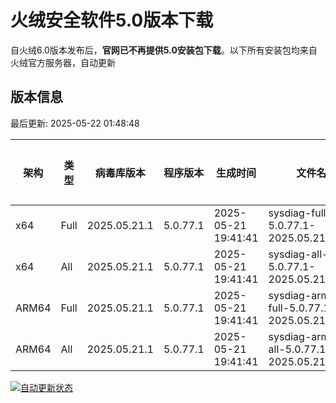 # 火绒安全软件5.0版本下载 

自火绒6.0版本发布后，**官网已不再提供5.0安装包下载**。以下所有安装包均来自火绒官方服务器，自动更新

<!-- TABLE_START -->

## 版本信息

最后更新: 2025-05-22 01:48:48

| 架构    | 类型   | 病毒库版本 | 程序版本  | 生成时间 | 文件名 | 大小 | 下载链接    |
|---------|-------|------------|----------|----------|--------|------|----------|
| x64     | Full | 2025.05.21.1 | 5.0.77.1 | 2025-05-21 19:41:41 | sysdiag-full-5.0.77.1-2025.05.21.1.exe | 28.37M | [下载](https://down-tencent.huorong.cn/sysdiag-full-5.0.77.1-2025.05.21.1.exe) |
| x64     | All  | 2025.05.21.1 | 5.0.77.1 | 2025-05-21 19:41:41 | sysdiag-all-5.0.77.1-2025.05.21.1.exe | 28.37M | [下载](https://down-tencent.huorong.cn/sysdiag-all-5.0.77.1-2025.05.21.1.exe) |
| ARM64   | Full | 2025.05.21.1 | 5.0.77.1 | 2025-05-21 19:41:41 | sysdiag-arm64-full-5.0.77.1-2025.05.21.1.exe | 28.08M | [下载](https://down-tencent.huorong.cn/sysdiag-arm64-full-5.0.77.1-2025.05.21.1.exe) |
| ARM64   | All  | 2025.05.21.1 | 5.0.77.1 | 2025-05-21 19:41:41 | sysdiag-arm64-all-5.0.77.1-2025.05.21.1.exe | 28.08M | [下载](https://down-tencent.huorong.cn/sysdiag-arm64-all-5.0.77.1-2025.05.21.1.exe) |

<!-- TABLE_END -->

[![自动更新状态](https://github.com/J54264/Huorong-Version/actions/workflows/update.yml/badge.svg)](https://github.com/J54264/Huorong-Version/actions)
